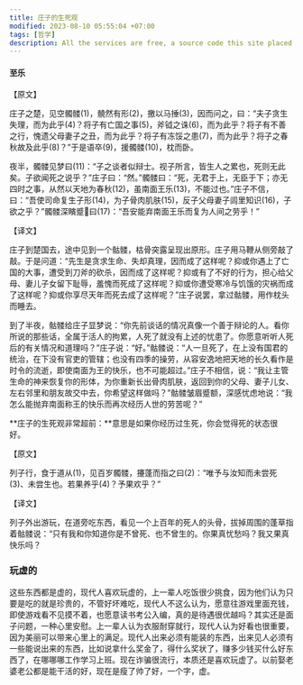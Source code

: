 ```yaml
---
title: 庄子的生死观
modified: 2023-08-10 05:55:04 +07:00
tags: [哲学]
description: All the services are free, a source code this site placed on github repository and intergration with netlify service, another service that you can use is github page for hosting your own static site.
---
```


####  至乐

【原文】

庄子之楚，见空髑髅(1)，髐然有形(2)，撽以马捶(3)，因而问之，曰：“夫子贪生失理，而为此乎(4)？将子有亡国之事(5)，斧钺之诛(6)，而为此乎？将子有不善之行，愧遗父母妻子之丑，而为此乎？将子有冻馁之患(7)，而为此乎？将子之春秋故及此乎(8)？”于是语卒(9)，援髑髅(10)，枕而卧。

夜半，髑髅见梦曰(11)：“子之谈者似辩士。视子所言，皆生人之累也，死则无此矣。子欲闻死之说乎？”庄子曰：“然。”髑髅曰：“死，无君于上，无臣于下；亦无四时之事，从然以天地为春秋(12)，虽南面王乐(13)，不能过也。”庄子不信，曰：“吾使司命复生子形(14)，为子骨肉肌肤(15)，反子父母妻子闾里知识(16)，子欲之乎？”髑髅深矉蹙曰(17)：“吾安能弃南面王乐而复为人间之劳乎！”

【译文】

庄子到楚国去，途中见到一个骷髅，枯骨突露呈现出原形。庄子用马鞭从侧旁敲了敲。于是问道：“先生是贪求生命、失却真理，因而成了这样呢？抑或你遇上了亡国的大事，遭受到刀斧的砍杀，因而成了这样呢？抑或有了不好的行为，担心给父母、妻儿子女留下耻辱，羞愧而死成了这样呢？抑或你遭受寒冷与饥饿的灾祸而成了这样呢？抑或你享尽天年而死去成了这样呢？”庄子说罢，拿过骷髅，用作枕头而睡去。

到了半夜，骷髅给庄子显梦说：“你先前谈话的情况真像一个善于辩论的人。看你所说的那些话，全属于活人的拘累，人死了就没有上述的忧患了。你愿意听听人死后的有关情况和道理吗？”庄子说：“好。”骷髅说：“人一旦死了，在上没有国君的统治，在下没有官吏的管辖；也没有四季的操劳，从容安逸地把天地的长久看作是时令的流逝，即使南面为王的快乐，也不可能超过。”庄子不相信，说：“我让主管生命的神来恢复你的形体，为你重新长出骨肉肌肤，返回到你的父母、妻子儿女、左右邻里和朋友故交中去，你希望这样做吗？”骷髅皱眉蹙额，深感忧虑地说：“我怎么能抛弃南面称王的快乐而再次经历人世的劳苦呢？”

**庄子的生死观非常超前：**意思是如果你经历过生死，你会觉得死的状态很好。

【原文】

列子行，食于道从(1)，见百岁髑髅，攓蓬而指之曰(2)：“唯予与汝知而未尝死(3)、未尝生也。若果养乎(4)？予果欢乎？”

【译文】

列子外出游玩，在道旁吃东西，看见一个上百年的死人的头骨，拔掉周围的蓬草指着骷髅说：“只有我和你知道你是不曾死、也不曾生的。你果真忧愁吗？我又果真快乐吗？

### 玩虚的

这些东西都是虚的，现代人喜欢玩虚的，上一辈人吃饭很少挑食，因为他们认为只要是吃的就是珍贵的，不管好坏难吃，现代人不这么认为，愿意往游戏里面充钱，即使游戏看不见摸不着，也愿意读书考公入编，真的是待遇很优越吗？其实还是面子问题，一种心里安慰。上一辈人认为衣服耐穿就行，现代人认为好看也很重要，因为美丽可以带来心里上的满足。现代人出来必须有能装的东西，出来见人必须有一些能说出来的东西，比如说拿什么奖金了，得什么奖状了，赚多少钱买什么好东西了，在哪哪哪工作学习上班。现在诈骗很流行，本质还是喜欢玩虚了。以前娶老婆老公都是能干活的好，现在是瘦了帅了好，一个字，虚。

